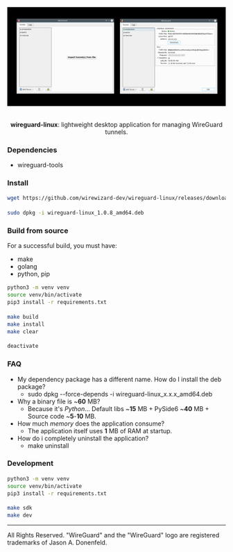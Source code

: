 <div align="center">

<picture>
  <img alt="logo" src="/resources/images/application.png">
</picture>

</br>
</br>

**wireguard-linux**: lightweight desktop application for managing WireGuard tunnels.

</div>

### Dependencies
* wireguard-tools

### Install
```bash
wget https://github.com/wirewizard-dev/wireguard-linux/releases/download/v1.0.8/wireguard-linux_1.0.8_amd64.deb

sudo dpkg -i wireguard-linux_1.0.8_amd64.deb
```

### Build from source
For a successful build, you must have:
- make
- golang
- python, pip
```bash
python3 -m venv venv
source venv/bin/activate
pip3 install -r requirements.txt

make build
make install
make clear

deactivate
```

### FAQ
- My dependency package has a different name. How do I install the deb package?
  * sudo dpkg --force-depends -i wireguard-linux_x.x.x_amd64.deb
- Why a binary file is ~**60** MB?
  * Because it's _Python_... Default libs ~**15** MB + PySide6 ~**40** MB + Source code ~**5**-**10** MB.
- How much _memory_ does the application consume?
  * The application itself uses **1** MB of RAM at startup.
- How do i completely uninstall the application?
  * make uninstall

### Development
```bash
python3 -m venv venv
source venv/bin/activate
pip3 install -r requirements.txt

make sdk
make dev
```

---
All Rights Reserved. "WireGuard" and the "WireGuard" logo are registered trademarks of Jason A. Donenfeld.
